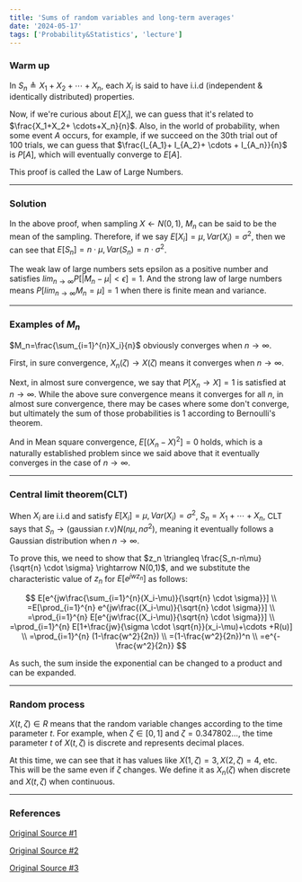 ```yaml
---
title: 'Sums of random variables and long-term averages'
date: '2024-05-17'
tags: ['Probability&Statistics', 'lecture']
---
```


### Warm up

In $S_n \triangleq X_1 + X_2 + \cdots + X_n$, each $X_i$ is said to have i.i.d (independent & identically distributed) properties.

Now, if we're curious about $E[X_i]$, we can guess that it's related to $\frac{X_1+X_2+ \cdots+X_n}{n}$. Also, in the world of probability, when some event $A$ occurs, for example, if we succeed on the 30th trial out of 100 trials, we can guess that $\frac{I_{A_1}+ I_{A_2}+ \cdots + I_{A_n}}{n}$ is $P[A]$, which will eventually converge to $E[A]$.

This proof is called the Law of Large Numbers.

---

### Solution

In the above proof, when sampling $X \leftarrow N(0,1)$, $M_n$ can be said to be the mean of the sampling. Therefore, if we say $E[X_i]=\mu, Var(X_i)=\sigma^2$, then we can see that $E[S_n]=n \cdot \mu, Var(S_n)=n \cdot \sigma^2$.

The weak law of large numbers sets epsilon as a positive number and satisfies $lim_{n \rightarrow \infty} P[|M_n - \mu| < \epsilon]=1$. And the strong law of large numbers means $P[lim_{n \rightarrow \infty} M_n = \mu]=1$ when there is finite mean and variance.

---

### Examples of $M_n$

$M_n=\frac{\sum_{i=1}^{n}X_i}{n}$ obviously converges when $n \rightarrow \infty$.

First, in sure convergence, $X_n(\zeta) \rightarrow X(\zeta)$ means it converges when $n \rightarrow \infty$.

Next, in almost sure convergence, we say that $P[X_n \rightarrow X]=1$ is satisfied at $n \rightarrow \infty$. While the above sure convergence means it converges for all $n$, in almost sure convergence, there may be cases where some don't converge, but ultimately the sum of those probabilities is 1 according to Bernoulli's theorem.

And in Mean square convergence, $E[(X_n-X)^2]=0$ holds, which is a naturally established problem since we said above that it eventually converges in the case of $n \rightarrow \infty$.

---

### Central limit theorem(CLT)

When $X_i$ are i.i.d and satisfy $E[X_i]=\mu, Var(X_i)=\sigma^2$, $S_n=X_1+\cdots+X_n$, CLT says that $S_n \rightarrow \text{(gaussian r.v)} N(n\mu, n\sigma^2)$, meaning it eventually follows a Gaussian distribution when $n \rightarrow \infty$.

To prove this, we need to show that $z_n \triangleq \frac{S_n-n\mu}{\sqrt{n} \cdot \sigma} \rightarrow N(0,1)$, and we substitute the characteristic value of $z_n$ for $E[e^{jwz_n}]$ as follows:

$$
E[e^{jw\frac{\sum_{i=1}^{n}(X_i-\mu)}{\sqrt{n} \cdot \sigma}}] \\
=E[\prod_{i=1}^{n} e^{jw\frac{(X_i-\mu)}{\sqrt{n} \cdot \sigma}}] \\
=\prod_{i=1}^{n} E[e^{jw\frac{(X_i-\mu)}{\sqrt{n} \cdot \sigma}}] \\
=\prod_{i=1}^{n} E[1+\frac{jw}{\sigma \cdot \sqrt{n}}(x_i-\mu)+\cdots +R(u)] \\
=\prod_{i=1}^{n} (1-\frac{w^2}{2n}) \\
=(1-\frac{w^2}{2n})^n \\
=e^{-\frac{w^2}{2n}}
$$

As such, the sum inside the exponential can be changed to a product and can be expanded.

---

### Random process

$X(t, \zeta) \in R$ means that the random variable changes according to the time parameter $t$. For example, when $\zeta \in [0, 1]$ and $\zeta=0.347802...$, the time parameter $t$ of $X(t,\zeta)$ is discrete and represents decimal places.

At this time, we can see that it has values like $X(1,\zeta)=3, X(2, \zeta)=4$, etc. This will be the same even if $\zeta$ changes. We define it as $X_n(\zeta)$ when discrete and $X(t,\zeta)$ when continuous.

---

### References

[Original Source #1](https://www.youtube.com/watch?v=Kjhvx1z3TjM&list=PL48-12jNeoLp-yn6k8bRTVdyYyJkALSvu&index=17)

[Original Source #2](https://www.youtube.com/watch?v=tPoZcVAVJF8&list=PL48-12jNeoLp-yn6k8bRTVdyYyJkALSvu&index=18)

[Original Source #3](https://www.youtube.com/watch?v=vK7RjVR_Pl0&list=PL48-12jNeoLp-yn6k8bRTVdyYyJkALSvu&index=19)



